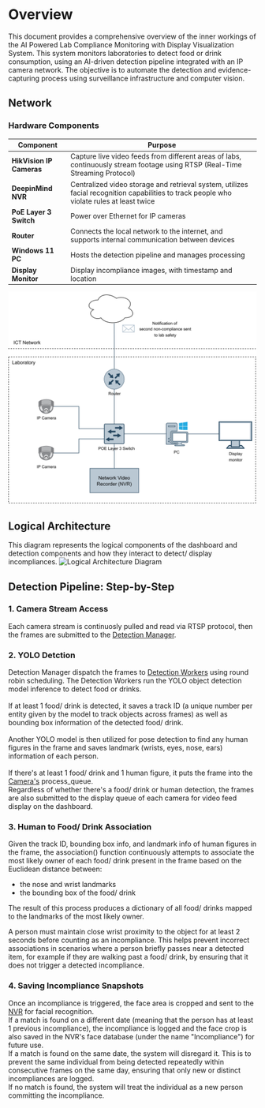 # Overview
This document provides a comprehensive overview of the inner workings of the AI Powered Lab Compliance Monitoring with Display Visualization System.
This system monitors laboratories to detect food or drink consumption, using an AI-driven detection pipeline integrated with an IP camera network. The objective is to automate the detection and evidence-capturing process using surveillance infrastructure and computer vision.

## **Network**
### Hardware Components
| Component                                   | Purpose                                                             |
| --------------------------------------------| ------------------------------------------------------------------- |
| **HikVision IP Cameras**                    | Capture live video feeds from different areas of labs, continuously stream footage using RTSP (Real-Time Streaming Protocol)                             |
| **DeepinMind NVR**                          | Centralized video storage and retrieval system, utilizes facial recognition capabilities to track people who violate rules at least twice                      |
| **PoE Layer 3 Switch**                      | Power over Ethernet for IP cameras                                  |
| **Router** | Connects the local network to the internet, and supports internal communication between devices      |
| **Windows 11 PC**                           | Hosts the detection pipeline and manages processing                 |
| **Display Monitor**                         | Display incompliance images, with timestamp and location            |

![Network Diagram](network-diag.drawio.png)

## **Logical Architecture**
This diagram represents the logical components of the dashboard and detection components and how they interact to detect/ display incompliances.
![Logical Architecture Diagram](logical-diag.drawio.png)

## **Detection Pipeline: Step-by-Step**
### 1. Camera Stream Access
Each camera stream is continuosly pulled and read via RTSP protocol, then the frames are submitted to the [Detection Manager](./detection/detection_manager.md).

### 2. YOLO Detction
Detection Manager dispatch the frames to [Detection Workers](./detection/detection_worker.md) using round robin scheduling. The Detection Workers run the YOLO object detection model inference to detect food or drinks. <br><br>
If at least 1 food/ drink is detected, it saves a track ID (a unique number per entity given by the model to track objects across frames) as well as bounding box information of the detected food/ drink. <br><br>
Another YOLO model is then utilized for pose detection to find any human figures in the frame and saves landmark (wrists, eyes, nose, ears) information of each person.<br><br>
If there's at least 1 food/ drink and 1 human figure, it puts the frame into the [Camera's](./camera/camera.md) process_queue.  
Regardless of whether there's a food/ drink or human detection, the frames are also submitted to the display queue of each camera for video feed display on the dashboard.

### 3. Human to Food/ Drink Association
Given the track ID, bounding box info, and landmark info of human figures in the frame, the association() function continuously attempts to associate the most likely owner of each food/ drink present in the frame based on the Euclidean distance between:  
- the nose and wrist landmarks  
- the bounding box of the food/ drink  

The result of this process produces a dictionary of all food/ drinks mapped to the landmarks of the most likely owner.

A person must maintain close wrist proximity to the object for at least 2 seconds before counting as an incompliance. This helps prevent incorrect associations in scenarios where a person briefly passes near a detected item, for example if they are walking past a food/ drink, by ensuring that it does not trigger a detected incompliance.

### 4. Saving Incompliance Snapshots
Once an incompliance is triggered, the face area is cropped and sent to the [NVR](./incompliance/nvr.md) for facial recognition.  
If a match is found on a different date (meaning that the person has at least 1 previous incompliance), the incompliance is logged and the face crop is also saved in the NVR's face database (under the name "Incompliance") for future use.  
If a match is found on the same date, the system will disregard it. This is to prevent the same individual from being detected repeatedly within consecutive frames on the same day, ensuring that only new or distinct incompliances are logged.  
If no match is found, the system will treat the individual as a new person committing the incompliance.